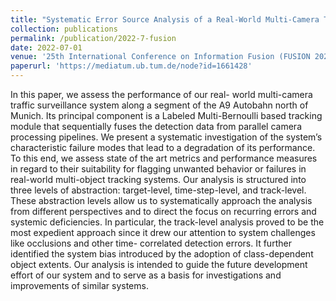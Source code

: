 ```yaml
---
title: "Systematic Error Source Analysis of a Real-World Multi-Camera Traffic Surveillance System"
collection: publications
permalink: /publication/2022-7-fusion
date: 2022-07-01
venue: '25th International Conference on Information Fusion (FUSION 2022)'
paperurl: 'https://mediatum.ub.tum.de/node?id=1661428'
---
```


In this paper, we assess the performance of our real-
world multi-camera traffic surveillance system along a segment
of the A9 Autobahn north of Munich. Its principal component is
a Labeled Multi-Bernoulli based tracking module that sequentially fuses the detection data from parallel camera processing
pipelines. We present a systematic investigation of the system’s
characteristic failure modes that lead to a degradation of its
performance. To this end, we assess state of the art metrics
and performance measures in regard to their suitability for
flagging unwanted behavior or failures in real-world multi-object
tracking systems. Our analysis is structured into three levels of
abstraction: target-level, time-step-level, and track-level. These
abstraction levels allow us to systematically approach the analysis
from different perspectives and to direct the focus on recurring
errors and systemic deficiencies. In particular, the track-level
analysis proved to be the most expedient approach since it drew
our attention to system challenges like occlusions and other time-
correlated detection errors. It further identified the system bias
introduced by the adoption of class-dependent object extents.
Our analysis is intended to guide the future development effort
of our system and to serve as a basis for investigations and
improvements of similar systems.
